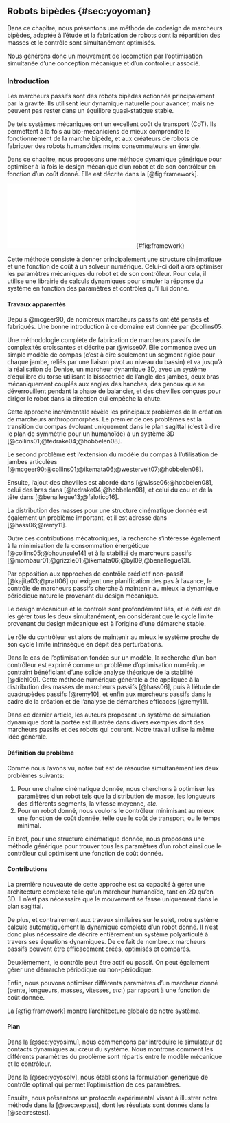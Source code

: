 ## Robots bipèdes {#sec:yoyoman}

Dans ce chapitre, nous présentons une méthode de codesign de marcheurs bipèdes, adaptée à l’étude et la fabrication de
robots dont la répartition des masses et le contrôle sont simultanément optimisés.

Nous générons donc un mouvement de locomotion par l’optimisation simultanée d’une conception mécanique et d’un
controlleur associé.

###  Introduction

Les marcheurs passifs sont des robots bipèdes actionnés principalement par la gravité. Ils utilisent leur dynamique
naturelle pour avancer, mais ne peuvent pas rester dans un équilibre quasi-statique stable.

De tels systèmes mécaniques ont un excellent coût de transport (CoT). Ils permettent à la fois au bio-mécaniciens de
mieux comprendre le fonctionnement de la marche bipède, et aux créateurs de robots de fabriquer des robots humanoïdes
moins consommateurs en énergie.

Dans ce chapitre, nous proposons une méthode dynamique générique pour optimiser à la fois le design mécanique d’un
robot et de son contrôleur en fonction d’un coût donné. Elle est décrite dans la [@fig:framework].

![Vue d’ensemble de l’implémentation de notre méthode de simulation et d’optimisation. Le simulateur est décrit dans la
[@sec:yoyosimu] et le solveur numérique dans la [@sec:yoyosolv].](tikz/framework.pdf){#fig:framework}

Cette méthode consiste à donner principalement une structure cinématique et une fonction de coût à un solveur
numérique. Celui-ci doit alors optimiser les paramètres mécaniques du robot et de son contrôleur. Pour cela, il
utilise une librairie de calculs dynamiques pour simuler la réponse du système en fonction des paramètres et contrôles
qu’il lui donne.

#### Travaux apparentés

Depuis @mcgeer90, de nombreux marcheurs passifs ont été pensés et fabriqués. Une bonne introduction à ce
domaine est donnée par @collins05.

Une méthodologie complète de fabrication de marcheurs passifs de complexités croissantes et décrite par @wisse07.
Elle commence avec un simple modèle de compas (c’est à dire seulement un segment rigide pour chaque jambe, reliés par
une liaison pivot au niveau du bassin) et va jusqu’à la réalisation de Denise, un marcheur dynamique 3D, avec un
système d’équilibre du torse utilisant la bissectrice de l’angle des jambes, deux bras mécaniquement couplés aux angles
des hanches, des genoux que se déverrouillent pendant la phase de balancier, et des chevilles conçues pour diriger le
robot dans la direction qui empêche la chute.

Cette approche incrémentale révèle les principaux problèmes de la création de marcheurs anthropomorphes. Le premier de
ces problèmes est la transition du compas évoluant uniquement dans le plan sagittal (c’est à dire le plan de symmétrie
pour un humanoïde) à un système 3D [@collins01;@tedrake04;@hobbelen08].

Le second problème est l’extension du modèle du compas à l’utilisation de jambes articulées
[@mcgeer90;@collins01;@ikemata06;@westervelt07;@hobbelen08].

Ensuite, l’ajout des chevilles est abordé dans [@wisse06;@hobbelen08], celui des bras dans [@tedrake04;@hobbelen08], et
celui du cou et de la tête dans [@benallegue13;@falotico16].

La distribution des masses pour une structure cinématique donnée est également un problème important, et il est
adressé dans [@hass06;@remy11].

Outre ces contributions mécatroniques, la recherche s’intéresse également à la minimisation de la consommation
énergétique [@collins05;@bhounsule14] et à la stabilité de marcheurs passifs
[@mombaur01;@grizzle01;@ikemata06;@byl09;@benallegue13].

Par opposition aux approches de contrôle prédictif non-passif [@kajita03;@pratt06] qui exigent une planification des
pas à l’avance, le contrôle de marcheurs passifs cherche à maintenir au mieux la dynamique périodique naturelle
provenant du design mécanique.

Le design mécanique et le contrôle sont profondément liés, et le défi est de les gérer tous les deux simultanément, en
considérant que le cycle limite provenant du design mécanique est à l’origine d’une démarche stable.

Le rôle du contrôleur est alors de maintenir au mieux le système proche de son cycle limite intrinsèque en dépit des
perturbations.

Dans le cas de l’optimisation fondée sur un modèle, la recherche d’un bon contrôleur est exprimé comme
un problème d’optimisation numérique contraint bénéficiant d’une solide analyse théorique de la stabilité [@diehl09].
Cette méthode numérique générale a été appliquée à la distribution des masses de marcheurs passifs [@hass06], puis
à l’étude de quadrupèdes passifs [@remy10], et enfin aux marcheurs passifs dans le cadre de la création et de l’analyse
de démarches efficaces [@remy11].

Dans ce dernier article, les auteurs proposent un système de simulation dynamique dont la portée est illustrée dans
divers exemples dont des marcheurs passifs et des robots qui courent. Notre travail utilise la même idée générale.

#### Définition du problème

Comme nous l’avons vu, notre but est de résoudre simultanément les deux problèmes suivants:

1. Pour une chaîne cinématique donnée, nous cherchons à optimiser les paramètres d’un robot tels que la distribution de
   masse, les longueurs des différents segments, la vitesse moyenne, *etc.*
2. Pour un robot donné, nous voulons le contrôleur minimisant au mieux une fonction de coût donnée, telle que le coût
   de transport, ou le temps minimal.

En bref, pour une structure cinématique donnée, nous proposons une méthode générique pour trouver tous les paramètres
d’un robot ainsi que le contrôleur qui optimisent une fonction de coût donnée.

#### Contributions

La première nouveauté de cette approche est sa capacité à gérer une architecture complexe telle qu’un marcheur
humanoïde, tant en 2D qu’en 3D. Il n’est pas nécessaire que le mouvement se fasse uniquement dans le plan sagittal.

De plus, et contrairement aux travaux similaires sur le sujet, notre système calcule automatiquement la dynamique
complète d’un robot donné. Il n’est donc plus nécessaire de décrire entièrement un système polyarticulé à travers ses
équations dynamiques. De ce fait de nombreux marcheurs passifs peuvent être efficacement créés, optimisés et comparés.

Deuxièmement, le contrôle peut être actif ou passif. On peut également gérer une démarche périodique ou non-périodique.

Enfin, nous pouvons optimiser différents paramètres d’un marcheur donné (pente, longueurs, masses, vitesses, *etc.*)
par rapport à une fonction de coût donnée.

La [@fig:framework] montre l’architecture globale de notre système.

#### Plan

Dans la [@sec:yoyosimu], nous commençons par introduire le simulateur de contacts dynamiques au cœur du système. Nous
montrons comment les différents paramètres du problème sont répartis entre le modèle mécanique et le contrôleur.

Dans la [@sec:yoyosolv], nous établissons la formulation générique de contrôle optimal qui permet l’optimisation de ces
paramètres.

Ensuite, nous présentons un protocole expérimental visant à illustrer notre méthode dans la [@sec:exptest], dont les
résultats sont donnés dans la [@sec:restest].
